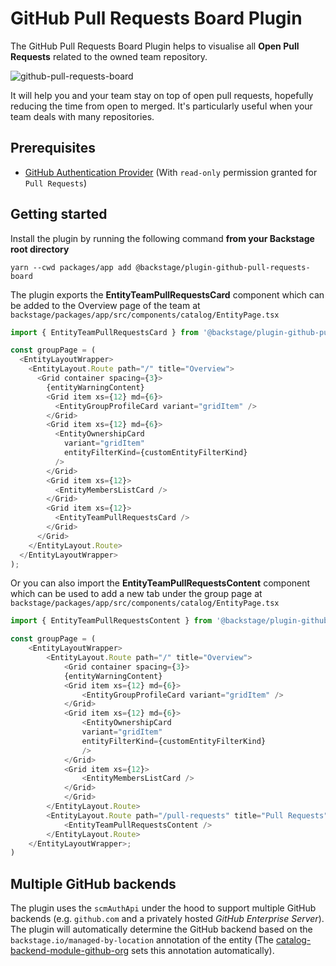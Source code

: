 # GitHub Pull Requests Board Plugin

The GitHub Pull Requests Board Plugin helps to visualise all **Open Pull Requests** related to the owned team repository.

![github-pull-requests-board](./docs/pull-requests-board.png)

It will help you and your team stay on top of open pull requests, hopefully reducing the time from open to merged. It's particularly useful when your team deals with many repositories.

## Prerequisites

- [GitHub Authentication Provider](https://backstage.io/docs/auth/github/provider) (With `read-only` permission granted for `Pull Requests`)

## Getting started

Install the plugin by running the following command **from your Backstage root directory**

`yarn --cwd packages/app add @backstage/plugin-github-pull-requests-board`

The plugin exports the **EntityTeamPullRequestsCard** component which can be added to the Overview page of the team at `backstage/packages/app/src/components/catalog/EntityPage.tsx`

```javascript
import { EntityTeamPullRequestsCard } from '@backstage/plugin-github-pull-requests-board';

const groupPage = (
  <EntityLayoutWrapper>
    <EntityLayout.Route path="/" title="Overview">
      <Grid container spacing={3}>
        {entityWarningContent}
        <Grid item xs={12} md={6}>
          <EntityGroupProfileCard variant="gridItem" />
        </Grid>
        <Grid item xs={12} md={6}>
          <EntityOwnershipCard
            variant="gridItem"
            entityFilterKind={customEntityFilterKind}
          />
        </Grid>
        <Grid item xs={12}>
          <EntityMembersListCard />
        </Grid>
        <Grid item xs={12}>
          <EntityTeamPullRequestsCard />
        </Grid>
      </Grid>
    </EntityLayout.Route>
  </EntityLayoutWrapper>
);
```

Or you can also import the **EntityTeamPullRequestsContent** component which can be used to add a new tab under the group page at `backstage/packages/app/src/components/catalog/EntityPage.tsx`

```javascript
import { EntityTeamPullRequestsContent } from '@backstage/plugin-github-pull-requests-board';

const groupPage = (
    <EntityLayoutWrapper>
        <EntityLayout.Route path="/" title="Overview">
            <Grid container spacing={3}>
            {entityWarningContent}
            <Grid item xs={12} md={6}>
                <EntityGroupProfileCard variant="gridItem" />
            </Grid>
            <Grid item xs={12} md={6}>
                <EntityOwnershipCard
                variant="gridItem"
                entityFilterKind={customEntityFilterKind}
                />
            </Grid>
            <Grid item xs={12}>
                <EntityMembersListCard />
            </Grid>
            </Grid>
        </EntityLayout.Route>
        <EntityLayout.Route path="/pull-requests" title="Pull Requests">
            <EntityTeamPullRequestsContent />
        </EntityLayout.Route>
    </EntityLayoutWrapper>;
)
```

## Multiple GitHub backends

The plugin uses the `scmAuthApi` under the hood to support multiple GitHub backends (e.g. `github.com` and a privately hosted _GitHub Enterprise Server_).
The plugin will automatically determine the GitHub backend based on the `backstage.io/managed-by-location` annotation of the entity (The
[catalog-backend-module-github-org](../catalog-backend-module-github-org/README.md) sets this annotation automatically).
